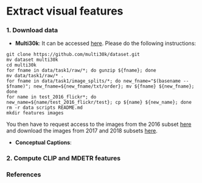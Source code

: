 # Extract visual features

### 1. Download data

- **Multi30k**: It can be accessed [here](https://github.com/multi30k/dataset). Please do the following instructions:

```
git clone https://github.com/multi30k/dataset.git
mv dataset multi30k
cd multi30k
for fname in data/task1/raw/*; do gunzip ${fname}; done
mv data/task1/raw/* .
for fname in data/task1/image_splits/*; do new_fname="$(basename -- $fname)"; new_fname=${new_fname/txt/order}; mv ${fname} ${new_fname}; done
for name in test_2016_flickr*; do new_name=${name/test_2016_flickr/test}; cp ${name} ${new_name}; done
rm -r data scripts README.md
mkdir features images
```

You then have to request access to the images from the 2016 subset [here](https://forms.illinois.edu/sec/229675) and download the images from 2017 and 2018 subsets [here](https://drive.google.com/drive/folders/1kfgmYFL5kup51ET7WQNxYmKCvwz_Hjkt?usp=share_link).


- **Conceptual Captions**: 

### 2. Compute CLIP and MDETR features


### References


